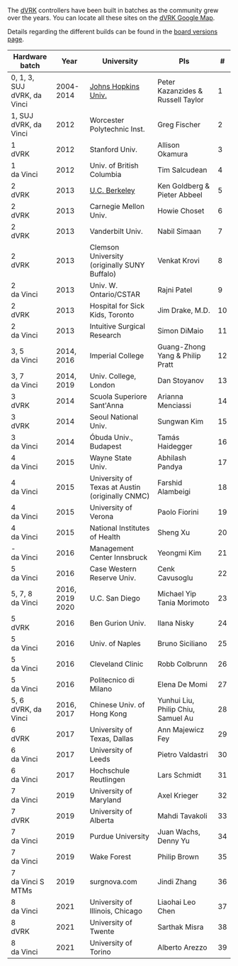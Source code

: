 The [dVRK](/jhu-dvrk/sawIntuitiveResearchKit/wiki) controllers have been built in batches as the community grew over the years.  You can locate all these sites on the [dVRK Google Map](https://mapsengine.google.com/map/embed?mid=z14AfgTT1a9w.ktOc3SMAsVF4).

Details regarding the different builds can be found in the [board versions page](/jhu-dvrk/sawIntuitiveResearchKit/wiki/Board-Versions).

| Hardware batch | Year | University | PIs | # | 
| -------------- | ---- | ---------- | ------| ---- |
| 0, 1, 3, SUJ<br>dVRK, da Vinci | 2004-2014 | [Johns Hopkins Univ.](https://lcsr.jhu.edu) | Peter Kazanzides  & Russell Taylor | 1 |
| 1, SUJ<br>dVRK, da Vinci | 2012 | Worcester Polytechnic Inst. | Greg Fischer | 2 | 
| 1<br>dVRK | 2012 | Stanford Univ. | Allison Okamura | 3 |
| 1<br>da Vinci | 2012 | Univ. of British Columbia | Tim Salcudean | 4 |
| 2<br>dVRK | 2013 | [U.C. Berkeley](http://bair.berkeley.edu/blog/2017/10/17/lfd-surgical-robots/) | Ken Goldberg & Pieter Abbeel | 5 |
| 2<br>dVRK | 2013 | Carnegie Mellon Univ. | Howie Choset | 6 |
| 2<br>dVRK | 2013 | Vanderbilt Univ. | Nabil Simaan | 7 |
| 2<br>dVRK | 2013 | Clemson University<br>(originally SUNY Buffalo) | Venkat Krovi | 8 |
| 2<br>da Vinci | 2013 | Univ. W. Ontario/CSTAR | Rajni Patel | 9 |
| 2<br>dVRK | 2013 | Hospital for Sick Kids, Toronto | Jim Drake, M.D. | 10 |
| 2<br>da Vinci | 2013 | Intuitive Surgical Research | Simon DiMaio | 11 |
| 3, 5<br>da Vinci | 2014, 2016 | Imperial College | Guang-Zhong Yang & Philip Pratt | 12 |
| 3, 7<br>da Vinci | 2014, 2019 | Univ. College, London | Dan Stoyanov | 13 |
| 3<br>dVRK | 2014 | Scuola Superiore Sant'Anna | Arianna Menciassi | 14 |
| 3<br>dVRK | 2014 | Seoul National Univ. | Sungwan Kim | 15 |
| 3<br>da Vinci | 2014 | Óbuda Univ., Budapest | Tamás Haidegger | 16 |
| 4<br>da Vinci | 2015 | Wayne State Univ. | Abhilash Pandya | 17 |
| 4<br>da Vinci | 2015 | University of Texas at Austin<br>(originally CNMC) | Farshid Alambeigi | 18 |
| 4<br>da Vinci | 2015 | University of Verona | Paolo Fiorini | 19 |
| 4<br>da Vinci | 2015 | National Institutes of Health | Sheng Xu | 20 |
| -<br>da Vinci | 2016 | Management Center Innsbruck | Yeongmi Kim | 21 |
| 5<br>da Vinci | 2016 | Case Western Reserve Univ. | Cenk Cavusoglu | 22 |
| 5, 7, 8<br>da Vinci | 2016, 2019<br>2020 | U.C. San Diego | Michael Yip<br>Tania Morimoto | 23 |
| 5<br>dVRK | 2016 | Ben Gurion Univ. | Ilana Nisky | 24 |
| 5<br>da Vinci | 2016 | Univ. of Naples | Bruno Siciliano | 25 |
| 5<br>da Vinci | 2016 | Cleveland Clinic | Robb Colbrunn | 26 |
| 5<br>da Vinci | 2016 | Politecnico di Milano | Elena De Momi | 27 |
| 5, 6<br>dVRK, da Vinci | 2016, 2017 | Chinese Univ. of Hong Kong | Yunhui Liu, Philip Chiu, Samuel Au | 28 |
| 6<br>dVRK | 2017 | University of Texas, Dallas | Ann Majewicz Fey | 29 |
| 6<br>da Vinci | 2017 | University of Leeds | Pietro Valdastri | 30 |
| 6<br>da Vinci | 2017 | Hochschule Reutlingen | Lars Schmidt | 31 |
| 7<br>da Vinci | 2019 | University of Maryland | Axel Krieger | 32 |
| 7<br>dVRK | 2019 | University of Alberta | Mahdi Tavakoli | 33 |
| 7<br>da Vinci | 2019 | Purdue University | Juan Wachs, Denny Yu | 34 |
| 7<br>da Vinci | 2019 | Wake Forest | Philip Brown | 35 |
| 7<br>da Vinci S MTMs | 2019 | surgnova.com | Jindi Zhang | 36 |
| 8<br>da Vinci | 2021 | University of Illinois, Chicago | Liaohai Leo Chen  | 37 |
| 8<br>dVRK | 2021 | University of Twente | Sarthak Misra | 38 |
| 8<br>da Vinci | 2021 | University of Torino | Alberto Arezzo | 39 |